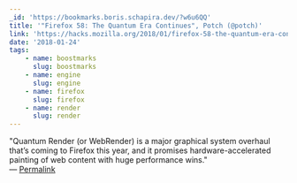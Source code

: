 ```yaml
---
_id: 'https://bookmarks.boris.schapira.dev/?w6u6QQ'
title: '"Firefox 58: The Quantum Era Continues", Potch (@potch)'
link: 'https://hacks.mozilla.org/2018/01/firefox-58-the-quantum-era-continues/'
date: '2018-01-24'
tags:
    - name: boostmarks
      slug: boostmarks
    - name: engine
      slug: engine
    - name: firefox
      slug: firefox
    - name: render
      slug: render
---
```


&quot;Quantum Render (or WebRender) is a major graphical system overhaul that’s
coming to Firefox this year, and it promises hardware-accelerated painting of
web content with huge performance wins.&quot; <br>&#8212;
<a href="https://bookmarks.boris.schapira.dev/?w6u6QQ" title="Permalink">Permalink</a>
